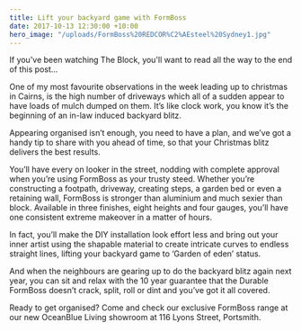 ```yaml
---
title: Lift your backyard game with FormBoss
date: 2017-10-13 12:30:00 +10:00
hero_image: "/uploads/FormBoss%20REDCOR%C2%AEsteel%20Sydney1.jpg"
---
```


If you've been watching The Block, you'll want to read all the way to the end of this post...

One of my most favourite observations in the week leading up to christmas in Cairns, is the high number of driveways which all of a sudden appear to have loads of mulch dumped on them. It’s like clock work, you know it’s the beginning of an in-law induced backyard blitz.

Appearing organised isn’t enough, you need to have a plan, and we’ve got a handy tip to share with you ahead of time, so that your Christmas blitz delivers the best results.

You’ll have every on looker in the street, nodding with complete approval when you’re using FormBoss as your trusty steed. Whether you’re constructing a footpath, driveway, creating steps, a garden bed or even a retaining wall, FormBoss is stronger than aluminium and much sexier than block. Available in three finishes, eight heights and four gauges, you’ll have one consistent extreme makeover in a matter of hours.

In fact, you’ll make the DIY installation look effort less and bring out your inner artist using the shapable material to create intricate curves to endless straight lines, lifting your backyard game to ‘Garden of eden’ status. 

And when the neighbours are gearing up to do the backyard blitz again next year, you can sit and relax with the 10 year guarantee that the Durable FormBoss doesn’t crack, split, roll or dint and you’ve got it all covered.

Ready to get organised? Come and check our exclusive FormBoss range at our new OceanBlue Living showroom at 116 Lyons Street, Portsmith.
